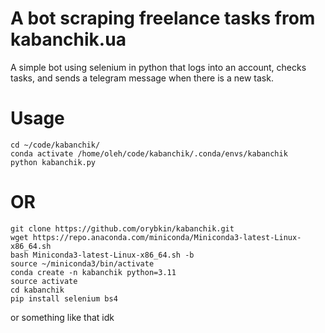 # A bot scraping freelance tasks from kabanchik.ua

A simple bot using selenium in python that logs into an account, checks tasks, and sends a telegram message when there is a new task.

# Usage
```
cd ~/code/kabanchik/
conda activate /home/oleh/code/kabanchik/.conda/envs/kabanchik
python kabanchik.py
```

# OR 
```
git clone https://github.com/orybkin/kabanchik.git
wget https://repo.anaconda.com/miniconda/Miniconda3-latest-Linux-x86_64.sh
bash Miniconda3-latest-Linux-x86_64.sh -b
source ~/miniconda3/bin/activate
conda create -n kabanchik python=3.11
source activate 
cd kabanchik
pip install selenium bs4
```
or something like that idk
